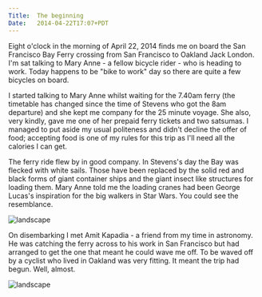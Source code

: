 ```yaml
---
Title:	The beginning
Date:	2014-04-22T17:07+PDT
---
```


Eight o'clock in the morning of April 22, 2014 finds me on board the San Francisco Bay Ferry crossing from San Francisco to Oakland Jack London. I'm sat talking to Mary Anne - a fellow bicycle rider - who is heading to work. Today happens to be "bike to work" day so there are quite a few bicycles on board.

I started talking to Mary Anne whilst waiting for the 7.40am ferry (the timetable has changed since the time of Stevens who got the 8am departure) and she kept me company for the 25 minute voyage. She also, very kindly, gave me one of her prepaid ferry tickets and two satsumas. I managed to put aside my usual politeness and didn't decline the offer of food; accepting food is one of my rules for this trip as I'll need all the calories I can get.

The ferry ride flew by in good company. In Stevens's day the Bay was flecked with white sails. Those have been replaced by the solid red and black forms of giant container ships and the giant insect like structures for loading them. Mary Anne told me the loading cranes had been George Lucas's inspiration for the big walkers in Star Wars. You could see the resemblance.

![landscape](https://farm8.staticflickr.com/7270/14021906673_1eeaeda16b_z.jpg "Looking back at the Bay")

On disembarking I met Amit Kapadia - a friend from my time in astronomy. He was catching the ferry across to his work in San Francisco but had arranged to get the one that meant he could wave me off. To be waved off by a cyclist who lived in Oakland was very fitting. It meant the trip had begun. Well, almost.

![landscape](https://farm3.staticflickr.com/2897/14002336204_f83f41fde1_z.jpg "Oakland Jack London Ferry Terminal")